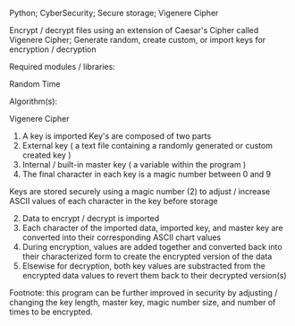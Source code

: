 Python; CyberSecurity; Secure storage; Vigenere Cipher

Encrypt / decrypt files using an extension of Caesar's Cipher called Vigenere Cipher; Generate random, create custom, or import keys for encryption / decryption

Required modules / libraries:

Random
Time

Algorithm(s):

Vigenere Cipher

1. A key is imported
  Key's are composed of two parts
  1. External key ( a text file containing a randomly generated or custom created key )
  2. Internal / built-in master key ( a variable within the program )
  3. The final character in each key is a magic number between 0 and 9

  Keys are stored securely using a magic number (2) to adjust / increase ASCII values of each character in the key before storage

2. Data to encrypt / decrypt is imported
3. Each character of the imported data, imported key, and master key are converted into their corresponding ASCII chart values
4. During encryption, values are added together and converted back into their characterized form to create the encrypted version of the data
5. Elsewise for decryption, both key values are substracted from the encrypted data values to revert them back to their decrypted version(s)


Footnote: this program can be further improved in security by adjusting / changing the key length, master key, magic number size, and number of times to be encrypted.



